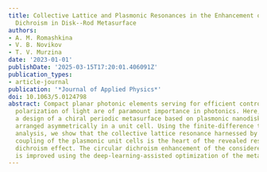 ```yaml
---
title: Collective Lattice and Plasmonic Resonances in the Enhancement of Circular
  Dichroism in Disk--Rod Metasurface
authors:
- A. M. Romashkina
- V. B. Novikov
- T. V. Murzina
date: '2023-01-01'
publishDate: '2025-03-15T17:20:01.406091Z'
publication_types:
- article-journal
publication: '*Journal of Applied Physics*'
doi: 10.1063/5.0124798
abstract: Compact planar photonic elements serving for efficient control over the
  polarization of light are of paramount importance in photonics. Here, we propose
  a design of a chiral periodic metasurface based on plasmonic nanodisks and nanorods
  arranged asymmetrically in a unit cell. Using the finite-difference time-domain
  analysis, we show that the collective lattice resonance harnessed by the diffraction
  coupling of the plasmonic unit cells is the heart of the revealed resonant 38% circular
  dichroism effect. The circular dichroism enhancement of the considered structure
  is improved using the deep-learning-assisted optimization of the metasurface design.
---
```

